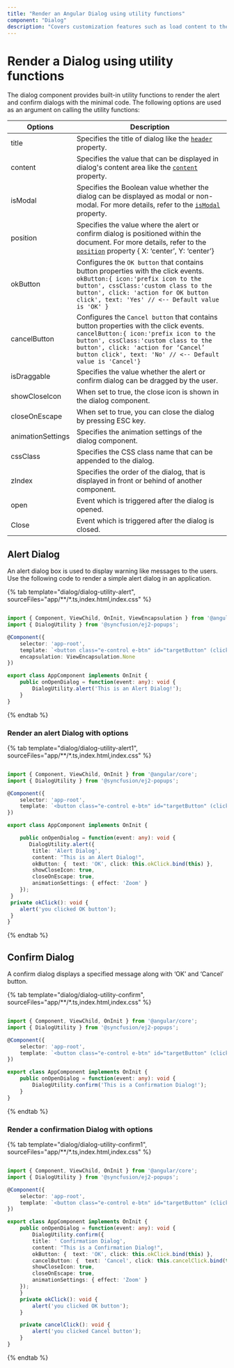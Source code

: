 ```yaml
---
title: "Render an Angular Dialog using utility functions"
component: "Dialog"
description: "Covers customization features such as load content to the dialog from external sources, built-in alert, and confirmation model dialog."
---
```


# Render a Dialog using utility functions

The dialog component provides built-in utility functions to render the alert and confirm dialogs with the minimal code.
The following options are used as an argument on calling the utility functions:

| Options   | Description |
|-----------|-------------|
| title | Specifies the title of dialog like the [`header`](../../api/dialog/#header) property.|
| content | Specifies the value that can be displayed in dialog's content area like the [`content`](../../api/dialog/#content) property. |
| isModal | Specifies the Boolean value whether the dialog can be displayed as modal or non-modal. For more details, refer to the [`isModal`](../../api/dialog/#ismodal) property.|
| position | Specifies the value where the alert or confirm dialog is positioned within the document. For more details, refer to the [`position`](../../api/dialog/#position) property { X: ‘center’, Y: ‘center’}|
| okButton | Configures the `OK button` that contains button properties with the click events. `okButton:{ icon:'prefix icon to the button', cssClass:'custom class to the button', click: 'action for OK button click', text: 'Yes' // <-- Default value is 'OK' }`|
| cancelButton | Configures the `Cancel button` that contains button properties with the click events. `cancelButton:{ icon:'prefix icon to the button', cssClass:'custom class to the button', click: 'action for ‘Cancel’ button click', text: 'No' // <-- Default value is 'Cancel'}`|
|isDraggable|Specifies the value whether the alert or confirm dialog can be dragged by the user.|
| showCloseIcon | When set to true, the close icon is shown in the dialog component. |
|closeOnEscape|When set to true, you can close the dialog by pressing ESC key.|
| animationSettings |Specifies the animation settings of the dialog component. |
| cssClass |Specifies the CSS class name that can be appended to the dialog. |
| zIndex |Specifies the order of the dialog, that is displayed in front or behind of another component. |
| open |Event which is triggered after the dialog is opened. |
| Close |Event which is triggered after the dialog is closed. |

## Alert Dialog

An alert dialog box is used to display warning like messages to the users. Use the following code to render a simple alert dialog in an application.

{% tab template="dialog/dialog-utility-alert", sourceFiles="app/**/*.ts,index.html,index.css"  %}

```typescript

import { Component, ViewChild, OnInit, ViewEncapsulation } from '@angular/core';
import { DialogUtility } from '@syncfusion/ej2-popups';

@Component({
    selector: 'app-root',
    template: `<button class="e-control e-btn" id="targetButton" (click)="onOpenDialog($event)">Open Alert Dialog</button>`,
    encapsulation: ViewEncapsulation.None
})

export class AppComponent implements OnInit {
    public onOpenDialog = function(event: any): void {
        DialogUtility.alert('This is an Alert Dialog!');
    }
}

```

{% endtab %}

### Render an alert Dialog with options

{% tab template="dialog/dialog-utility-alert1", sourceFiles="app/**/*.ts,index.html,index.css"  %}

```typescript

import { Component, ViewChild, OnInit } from '@angular/core';
import { DialogUtility } from '@syncfusion/ej2-popups';

@Component({
    selector: 'app-root',
    template: `<button class="e-control e-btn" id="targetButton" (click)="onOpenDialog($event)">Open Alert Dialog</button>`
})

export class AppComponent implements OnInit {

    public onOpenDialog = function(event: any): void {
       DialogUtility.alert({
        title: 'Alert Dialog',
        content: "This is an Alert Dialog!",
        okButton: {  text: 'OK', click: this.okClick.bind(this) },
        showCloseIcon: true,
        closeOnEscape: true,
        animationSettings: { effect: 'Zoom' }
    });
 }
 private okClick(): void {
    alert('you clicked OK button');
 }
}

```

{% endtab %}

## Confirm Dialog

A confirm dialog displays a specified message along with ‘OK’ and ‘Cancel’ button.

{% tab template="dialog/dialog-utility-confirm", sourceFiles="app/**/*.ts,index.html,index.css"  %}

```typescript

import { Component, ViewChild, OnInit } from '@angular/core';
import { DialogUtility } from '@syncfusion/ej2-popups';

@Component({
    selector: 'app-root',
    template: `<button class="e-control e-btn" id="targetButton" (click)="onOpenDialog($event)">Open Confirm Dialog</button>`
})

export class AppComponent implements OnInit {
    public onOpenDialog = function(event: any): void {
        DialogUtility.confirm('This is a Confirmation Dialog!');
    }
}

```

{% endtab %}

### Render a confirmation Dialog with options

{% tab template="dialog/dialog-utility-confirm1", sourceFiles="app/**/*.ts,index.html,index.css"  %}

```typescript

import { Component, ViewChild, OnInit } from '@angular/core';
import { DialogUtility } from '@syncfusion/ej2-popups';

@Component({
    selector: 'app-root',
    template: `<button class="e-control e-btn" id="targetButton" (click)="onOpenDialog($event)">Open Confirm Dialog</button>`
})

export class AppComponent implements OnInit {
    public onOpenDialog = function(event: any): void {
        DialogUtility.confirm({
        title: ' Confirmation Dialog',
        content: "This is a Confirmation Dialog!",
        okButton: {  text: 'OK', click: this.okClick.bind(this) },
        cancelButton: {  text: 'Cancel', click: this.cancelClick.bind(this) },
        showCloseIcon: true,
        closeOnEscape: true,
        animationSettings: { effect: 'Zoom' }
    });
    }
    private okClick(): void {
        alert('you clicked OK button');
    }

    private cancelClick(): void {
        alert('you clicked Cancel button');
    }
}

```

{% endtab %}